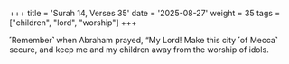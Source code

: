 +++
title = 'Surah 14, Verses 35'
date = '2025-08-27'
weight = 35
tags = ["children", "lord", "worship"]
+++

˹Remember˺ when Abraham prayed, “My Lord! Make this city ˹of Mecca˺ secure, and keep me and my children away from the worship of idols.
